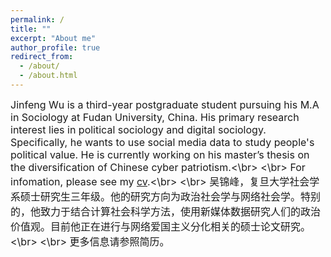 ```yaml
---
permalink: /
title: ""
excerpt: "About me"
author_profile: true
redirect_from: 
  - /about/
  - /about.html
---
```


<font size=3>Jinfeng Wu is a third-year postgraduate student pursuing his M.A in Sociology at Fudan University, China. His primary research interest lies in political sociology and digital sociology. Specifically, he wants to use social media data to study people's political value. He is currently working on his master’s thesis on the diversification of Chinese cyber patriotism.<\br>
<\br>
For infomation, please see my [cv](https://wujinfeng0715.github.io//files/CV-JinfengWu-20200614.pdf).<\br>
<\br>
吴锦峰，复旦大学社会学系硕士研究生三年级。他的研究方向为政治社会学与网络社会学。特别的，他致力于结合计算社会科学方法，使用新媒体数据研究人们的政治价值观。目前他正在进行与网络爱国主义分化相关的硕士论文研究。<\br> 
<\br>
更多信息请参照简历。</font>



